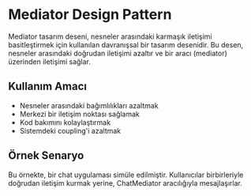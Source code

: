 # Mediator Design Pattern

Mediator tasarım deseni, nesneler arasındaki karmaşık iletişimi basitleştirmek için kullanılan davranışsal bir tasarım desenidir. Bu desen, nesneler arasındaki doğrudan iletişimi azaltır ve bir aracı (mediator) üzerinden iletişimi sağlar.

## Kullanım Amacı
- Nesneler arasındaki bağımlılıkları azaltmak
- Merkezi bir iletişim noktası sağlamak
- Kod bakımını kolaylaştırmak
- Sistemdeki coupling'i azaltmak

## Örnek Senaryo
Bu örnekte, bir chat uygulaması simüle edilmiştir. Kullanıcılar birbirleriyle doğrudan iletişim kurmak yerine, ChatMediator aracılığıyla mesajlaşırlar.
